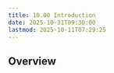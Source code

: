 ```yaml
---
title: 10.00 Introduction
date: 2025-10-31T09:30:00
lastmod: 2025-10-11T07:29:25
---
```


## Overview
